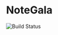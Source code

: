 # NoteGala
![Build Status](http://jenkins.marcusposey.com:8081/buildStatus/icon?job=NoteGala/notegala/master)